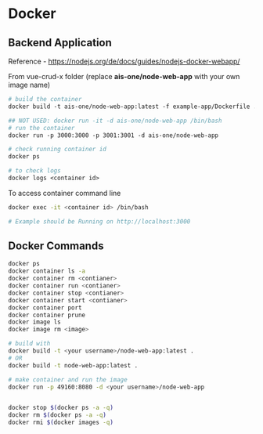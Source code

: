 # Docker

## Backend Application

Reference - https://nodejs.org/de/docs/guides/nodejs-docker-webapp/

From vue-crud-x folder (replace **ais-one/node-web-app** with your own image name)

```Dockerfile
# build the container
docker build -t ais-one/node-web-app:latest -f example-app/Dockerfile . 

## NOT USED: docker run -it -d ais-one/node-web-app /bin/bash
# run the container
docker run -p 3000:3000 -p 3001:3001 -d ais-one/node-web-app

# check running container id
docker ps

# to check logs
docker logs <container id>
```

To access container command line

```bash
docker exec -it <container id> /bin/bash

# Example should be Running on http://localhost:3000
```



## Docker Commands
```bash
docker ps
docker container ls -a
docker container rm <contianer>
docker container run <contianer>
docker container stop <contianer>
docker container start <contianer>
docker container port
docker container prune
docker image ls
docker image rm <image>

# build with
docker build -t <your username>/node-web-app:latest .
# OR
docker build -t node-web-app:latest .

# make container and run the image
docker run -p 49160:8080 -d <your username>/node-web-app


docker stop $(docker ps -a -q)
docker rm $(docker ps -a -q)
docker rmi $(docker images -q)
```

